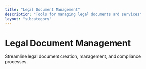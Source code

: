 ```yaml
---
title: "Legal Document Management"
description: "Tools for managing legal documents and services"
layout: "subcategory"
---
```


# Legal Document Management

Streamline legal document creation, management, and compliance processes.
